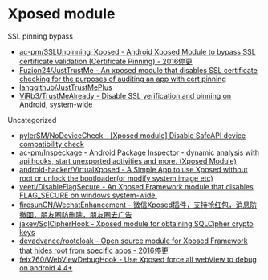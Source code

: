 # Xposed module

SSL pinning bypass

* [ac-pm/SSLUnpinning_Xposed - Android Xposed Module to bypass SSL certificate validation (Certificate Pinning) - 2016停更](https://github.com/ac-pm/SSLUnpinning_Xposed)
* [Fuzion24/JustTrustMe - An xposed module that disables SSL certificate checking for the purposes of auditing an app with cert pinning](https://github.com/Fuzion24/JustTrustMe)
* [langgithub/JustTrustMePlus](https://github.com/langgithub/JustTrustMePlus)
* [ViRb3/TrustMeAlready - Disable SSL verification and pinning on Android, system-wide](https://github.com/ViRb3/TrustMeAlready)

Uncategorized

* [pylerSM/NoDeviceCheck - [Xposed module] Disable SafeAPI device compatibility check](https://github.com/pylerSM/NoDeviceCheck)
* [ac-pm/Inspeckage - Android Package Inspector - dynamic analysis with api hooks, start unexported activities and more. (Xposed Module)](https://github.com/ac-pm/Inspeckage)
* [android-hacker/VirtualXposed - A Simple App to use Xposed without root or unlock the bootloader(or modify system image etc)](https://github.com/android-hacker/VirtualXposed/blob/exposed/CHINESE.md)
* [veeti/DisableFlagSecure - An Xposed Framework module that disables FLAG_SECURE on windows system-wide.](https://github.com/veeti/DisableFlagSecure)
* [firesunCN/WechatEnhancement - 微信Xposed插件，支持抢红包，消息防撤回，朋友圈防删除，朋友圈去广告](https://github.com/firesunCN/WechatEnhancement)
* [jakev/SqlCipherHook - Xposed module for obtaining SQLCipher crypto keys](https://github.com/jakev/SqlCipherHook)
* [devadvance/rootcloak - Open source module for Xposed Framework that hides root from specific apps - 2016停更](https://github.com/devadvance/rootcloak)
* [feix760/WebViewDebugHook - Use Xposed force all webView to debug on android 4.4+](https://github.com/feix760/WebViewDebugHook)
